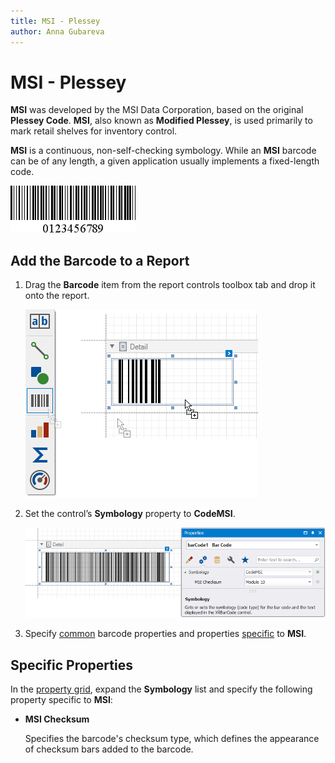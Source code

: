 ```yaml
---
title: MSI - Plessey
author: Anna Gubareva
---
```

# MSI - Plessey

**MSI** was developed by the MSI Data Corporation, based on the original **Plessey Code**. **MSI**, also known as **Modified Plessey**, is used primarily to mark retail shelves for inventory control.

**MSI** is a continuous, non-self-checking symbology. While an **MSI** barcode can be of any length, a given application usually implements a fixed-length code.

![](../../../../../images/eurd-win-bar-code-msi-plessey.png)

## Add the Barcode to a Report

1. Drag the **Barcode** item from the report controls toolbox tab and drop it onto the report. 

    ![](../../../../../images/drag-and-drop-barcode.png)

2. Set the control’s **Symbology** property to **CodeMSI**. 

    ![](../../../../../images/code-msi-in-designer.png)

3. Specify [common](add-bar-codes-to-a-report.md) barcode properties and properties [specific](#specific-properties) to **MSI**.

## Specific Properties

In the [property grid](../../report-designer-tools/ui-panels/property-grid-tabbed-view.md), expand the **Symbology** list and specify the following property specific to **MSI**:

* **MSI Checksum**

    Specifies the barcode's checksum type, which defines the appearance of checksum bars added to the barcode.